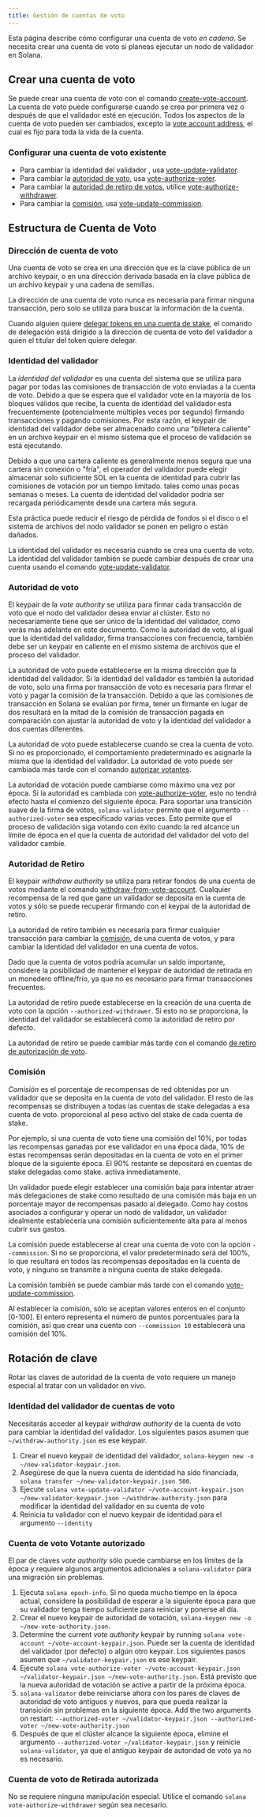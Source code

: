 ```yaml
---
title: Gestión de cuentas de voto
---
```


Esta página describe cómo configurar una cuenta de voto _en cadena_. Se necesita crear una cuenta de voto si planeas ejecutar un nodo de validador en Solana.

## Crear una cuenta de voto

Se puede crear una cuenta de voto con el comando [create-vote-account](../cli/usage.md#solana-create-vote-account). La cuenta de voto puede configurarse cuando se crea por primera vez o después de que el validador esté en ejecución. Todos los aspectos de la cuenta de voto pueden ser cambiados, excepto la [vote account address](#vote-account-address), el cual es fijo para toda la vida de la cuenta.

### Configurar una cuenta de voto existente

- Para cambiar la identidad del validador [](#validator-identity), usa [vote-update-validator](../cli/usage.md#solana-vote-update-validator).
- Para cambiar la [autoridad de voto](#vote-authority), usa [vote-authorize-voter](../cli/usage.md#solana-vote-authorize-voter).
- Para cambiar la [autoridad de retiro de votos](#withdraw-authority), utilice [vote-authorize-withdrawer](../cli/usage.md#solana-vote-authorize-withdrawer).
- Para cambiar la [comisión](#commission), usa [vote-update-commission](../cli/usage.md#solana-vote-update-commission).

## Estructura de Cuenta de Voto

### Dirección de cuenta de voto

Una cuenta de voto se crea en una dirección que es la clave pública de un archivo keypair, o en una dirección derivada basada en la clave pública de un archivo keypair y una cadena de semillas.

La dirección de una cuenta de voto nunca es necesaria para firmar ninguna transacción, pero solo se utiliza para buscar la información de la cuenta.

Cuando alguien quiere [delegar tokens en una cuenta de stake](../staking.md), el comando de delegación está dirigido a la dirección de cuenta de voto del validador a quien el titular del token quiere delegar.

### Identidad del validador

La _identidad del validador_ es una cuenta del sistema que se utiliza para pagar por todas las comisiones de transacción de voto enviadas a la cuenta de voto. Debido a que se espera que el validador vote en la mayoría de los bloques válidos que recibe, la cuenta de identidad del validador esta frecuentemente (potencialmente múltiples veces por segundo) firmando transacciones y pagando comisiones. Por esta razón, el keypair de identidad del validador debe ser almacenado como una "billetera caliente" en un archivo keypair en el mismo sistema que el proceso de validación se está ejecutando.

Debido a que una cartera caliente es generalmente menos segura que una cartera sin conexión o "fría", el operador del validador puede elegir almacenar solo suficiente SOL en la cuenta de identidad para cubrir las comisiones de votación por un tiempo limitado. tales como unas pocas semanas o meses. La cuenta de identidad del validador podría ser recargada periódicamente desde una cartera más segura.

Esta práctica puede reducir el riesgo de pérdida de fondos si el disco o el sistema de archivos del nodo validador se ponen en peligro o están dañados.

La identidad del validador es necesaria cuando se crea una cuenta de voto. La identidad del validador también se puede cambiar después de crear una cuenta usando el comando [vote-update-validator](../cli/usage.md#solana-vote-update-validator).

### Autoridad de voto

El keypair de la _vote authority_ se utiliza para firmar cada transacción de voto que el nodo del validador desea enviar al clúster. Esto no necesariamente tiene que ser único de la identidad del validador, como verás más adelante en este documento. Como la autoridad de voto, al igual que la identidad del validador, firma transacciones con frecuencia, también debe ser un keypair en caliente en el mismo sistema de archivos que el proceso del validador.

La autoridad de voto puede establecerse en la misma dirección que la identidad del validador. Si la identidad del validador es también la autoridad de voto, solo una firma por transacción de voto es necesaria para firmar el voto y pagar la comisión de la transacción. Debido a que las comisiones de transacción en Solana se evalúan por firma, tener un firmante en lugar de dos resultará en la mitad de la comisión de transacción pagada en comparación con ajustar la autoridad de voto y la identidad del validador a dos cuentas diferentes.

La autoridad de voto puede establecerse cuando se crea la cuenta de voto. Si no es proporcionado, el comportamiento predeterminado es asignarle la misma que la identidad del validador. La autoridad de voto puede ser cambiada más tarde con el comando [autorizar votantes](../cli/usage.md#solana-vote-authorize-voter).

La autoridad de votación puede cambiarse como máximo una vez por época. Si la autoridad es cambiada con [vote-authorize-voter](../cli/usage.md#solana-vote-authorize-voter), esto no tendrá efecto hasta el comienzo del siguiente época. Para soportar una transición suave de la firma de votos, `solana-validator` permite que el argumento `--authorized-voter` sea especificado varias veces. Esto permite que el proceso de validación siga votando con éxito cuando la red alcance un límite de época en el que la cuenta de autoridad del validador del voto del validador cambie.

### Autoridad de Retiro

El keypair _withdraw authority_ se utiliza para retirar fondos de una cuenta de votos mediante el comando [withdraw-from-vote-account](../cli/usage.md#solana-withdraw-from-vote-account). Cualquier recompensa de la red que gane un validador se deposita en la cuenta de votos y sólo se puede recuperar firmando con el keypai de la autoridad de retiro.

La autoridad de retiro también es necesaria para firmar cualquier transacción para cambiar la [comisión](#commission), de una cuenta de votos, y para cambiar la identidad del validador en una cuenta de votos.

Dado que la cuenta de votos podría acumular un saldo importante, considere la posibilidad de mantener el keypair de autoridad de retirada en un monedero offline/frío, ya que no es necesario para firmar transacciones frecuentes.

La autoridad de retiro puede establecerse en la creación de una cuenta de voto con la opción `--authorized-withdrawer`. Si esto no se proporciona, la identidad del validador se establecerá como la autoridad de retiro por defecto.

La autoridad de retiro se puede cambiar más tarde con el comando [de retiro de autorización de voto](../cli/usage.md#solana-vote-authorize-withdrawer).

### Comisión

_Comisión_ es el porcentaje de recompensas de red obtenidas por un validador que se deposita en la cuenta de voto del validador. El resto de las recompensas se distribuyen a todas las cuentas de stake delegadas a esa cuenta de voto. proporcional al peso activo del stake de cada cuenta de stake.

Por ejemplo, si una cuenta de voto tiene una comisión del 10%, por todas las recompensas ganadas por ese validador en una época dada, 10% de estas recompensas serán depositadas en la cuenta de voto en el primer bloque de la siguiente época. El 90% restante se depositará en cuentas de stake delegadas como stake. activa inmediatamente.

Un validador puede elegir establecer una comisión baja para intentar atraer más delegaciones de stake como resultado de una comisión más baja en un porcentaje mayor de recompensas pasado al delegado. Como hay costos asociados a configurar y operar un nodo de validador, un validador idealmente establecería una comisión suficientemente alta para al menos cubrir sus gastos.

La comisión puede establecerse al crear una cuenta de voto con la opción `--commission`. Si no se proporciona, el valor predeterminado será del 100%, lo que resultará en todos las recompensas depositadas en la cuenta de voto, y ninguno se transmite a ninguna cuenta de stake delegada.

La comisión también se puede cambiar más tarde con el comando [vote-update-commission](../cli/usage.md#solana-vote-update-commission).

Al establecer la comisión, sólo se aceptan valores enteros en el conjunto [0-100]. El entero representa el número de puntos porcentuales para la comisión, así que crear una cuenta con `--commission 10` establecerá una comisión del 10%.

## Rotación de clave

Rotar las claves de autoridad de la cuenta de voto requiere un manejo especial al tratar con un validador en vivo.

### Identidad del validador de cuentas de voto

Necesitarás acceder al keypair _withdraw authority_ de la cuenta de voto para cambiar la identidad del validador. Los siguientes pasos asumen que `~/withdraw-authority.json` es ese keypair.

1. Crear el nuevo keypair de identidad del validador, `solana-keygen new -o ~/new-validator-keypair.json`.
2. Asegúrese de que la nueva cuenta de identidad ha sido financiada, `solana transfer ~/new-validator-keypair.json 500`.
3. Ejecute `solana vote-update-validator ~/vote-account-keypair.json ~/new-validator-keypair.json ~/withdraw-authority.json` para modificar la identidad del validador en su cuenta de voto
4. Reinicia tu validador con el nuevo keypair de identidad para el argumento `--identity`

### Cuenta de voto Votante autorizado

El par de claves _vote authority_ sólo puede cambiarse en los límites de la época y requiere algunos argumentos adicionales a `solana-validator` para una migración sin problemas.

1. Ejecuta `solana epoch-info`. Si no queda mucho tiempo en la época actual, considere la posibilidad de esperar a la siguiente época para que su validador tenga tiempo suficiente para reiniciar y ponerse al día.
2. Crear el nuevo keypair de autoridad de votación, `solana-keygen new -o ~/new-vote-authority.json`.
3. Determine the current _vote authority_ keypair by running `solana vote-account ~/vote-account-keypair.json`. Puede ser la cuenta de identidad del validador (por defecto) o algún otro keypair. Los siguientes pasos asumen que `~/validator-keypair.json` es ese keypair.
4. Ejecute `solana vote-authorize-voter ~/vote-account-keypair.json ~/validator-keypair.json ~/new-vote-authority.json`. Está previsto que la nueva autoridad de votación se active a partir de la próxima época.
5. `solana-validator` debe reiniciarse ahora con los pares de claves de autoridad de voto antiguos y nuevos, para que pueda realizar la transición sin problemas en la siguiente época. Add the two arguments on restart: `--authorized-voter ~/validator-keypair.json --authorized-voter ~/new-vote-authority.json`
6. Después de que el clúster alcance la siguiente época, elimine el argumento `--authorized-voter ~/validator-keypair.json` y reinicie `solana-validator`, ya que el antiguo keypair de autoridad de voto ya no es necesario.

### Cuenta de voto de Retirada autorizada

No se requiere ninguna manipulación especial. Utilice el comando `solana vote-authorize-withdrawer` según sea necesario.
